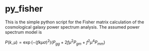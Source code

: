 # py_fisher
This is the simple python script for the Fisher matrix calculation of the cosmological galaxy power spectrum analysis.
The assumed power spectrum model is 

$P(k,\mu) = \exp{(-(fk\mu\sigma)^2)}(P_{gg}+2f\mu^2P_{gm}+f^2\mu^4P_{mm})$

